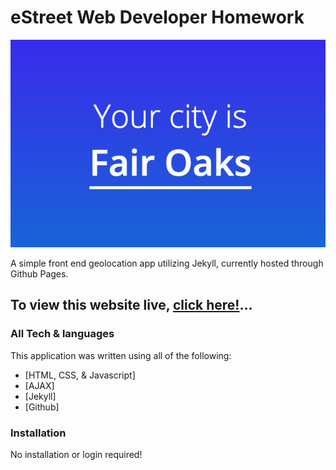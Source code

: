 # eStreet Web Developer Homework

![Demoimg](/demo.png)

A simple front end geolocation app utilizing Jekyll, currently hosted through Github Pages.

## To view this website live, [click here!](https://connorbreault.github.io/WebDevHomework/)...

### All Tech & languages

This application was written using all of the following:

- [HTML, CSS, & Javascript]
- [AJAX]
- [Jekyll]
- [Github]

### Installation

No installation or login required!
